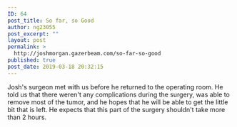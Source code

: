 ```yaml
---
ID: 64
post_title: So far, so Good
author: ng23055
post_excerpt: ""
layout: post
permalink: >
  http://joshmorgan.gazerbeam.com/so-far-so-good
published: true
post_date: 2019-03-18 20:32:15
---
```

Josh's surgeon met with us before he returned to the operating room. He told us that there weren't any complications during the surgery, was able to remove most of the tumor, and he hopes that he will be able to get the little bit that is left. He expects that this part of the surgery shouldn't take more than 2 hours.